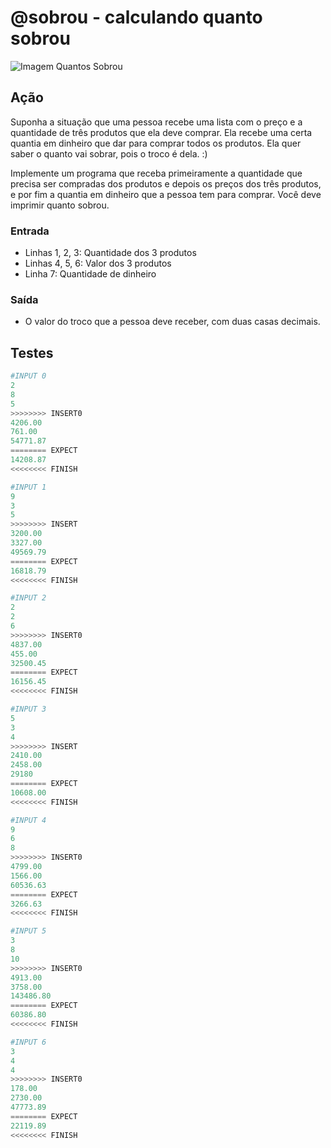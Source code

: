 # @sobrou - calculando quanto sobrou

![Imagem Quantos Sobrou](cover.jpg)

## Ação

Suponha a situação que uma pessoa recebe uma lista com o preço e a
quantidade de três produtos que ela deve comprar. Ela recebe uma certa quantia
em dinheiro que dar para comprar todos os produtos. Ela quer saber o quanto
vai sobrar, pois o troco é dela. :)

Implemente um programa que receba primeiramente a quantidade que precisa ser
compradas dos produtos e depois os preços dos três produtos, e por fim a
quantia em dinheiro que a pessoa tem para comprar. Você deve imprimir quanto
sobrou.

### Entrada

- Linhas 1, 2, 3: Quantidade dos 3 produtos
- Linhas 4, 5, 6: Valor dos 3 produtos
- Linha 7: Quantidade de dinheiro

### Saída

- O valor do troco que a pessoa deve receber, com duas casas decimais.

## Testes

```py
#INPUT 0
2
8
5
>>>>>>>> INSERT0
4206.00
761.00
54771.87
======== EXPECT
14208.87
<<<<<<<< FINISH
```

```py
#INPUT 1
9
3
5
>>>>>>>> INSERT
3200.00
3327.00
49569.79
======== EXPECT
16818.79
<<<<<<<< FINISH
```

```py
#INPUT 2
2
2
6
>>>>>>>> INSERT0
4837.00
455.00
32500.45
======== EXPECT
16156.45
<<<<<<<< FINISH
```

```py
#INPUT 3
5
3
4
>>>>>>>> INSERT
2410.00
2458.00
29180
======== EXPECT
10608.00
<<<<<<<< FINISH
```

```py
#INPUT 4
9
6
8
>>>>>>>> INSERT0
4799.00
1566.00
60536.63
======== EXPECT
3266.63
<<<<<<<< FINISH
```

```py
#INPUT 5
3
8
10
>>>>>>>> INSERT0
4913.00
3758.00
143486.80
======== EXPECT
60386.80
<<<<<<<< FINISH
```

```py
#INPUT 6
3
4
4
>>>>>>>> INSERT0
178.00
2730.00
47773.89
======== EXPECT
22119.89
<<<<<<<< FINISH
```

